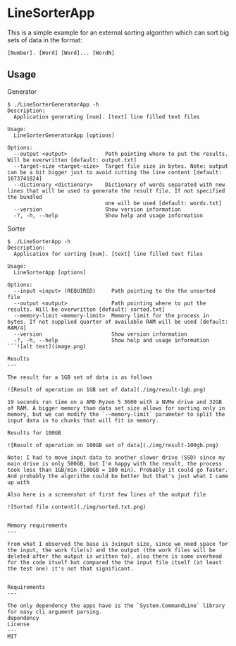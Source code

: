 LineSorterApp
===

This is a simple example for an external sorting algorithm which can sort big sets of data in the format:

```
[Number]. [Word] [Word]... [WordN]
```

Usage
---

Generator

```
$ ./LineSorterGeneratorApp -h
Description:
  Application generating [num]. [text] line filled text files

Usage:
  LineSorterGeneratorApp [options]

Options:
  --output <output>            Path pointing where to put the results. Will be overwritten [default: output.txt]
  --target-size <target-size>  Target file size in bytes. Note: output can be a bit bigger just to avoid cutting the line content [default: 1073741824]
  --dictionary <dictionary>    Dictionary of words separated with new lines that will be used to generate the result file. If not specified the bundled 
                               one will be used [default: words.txt]
  --version                    Show version information
  -?, -h, --help               Show help and usage information
```

Sorter

```
$ ./LineSorterApp -h
Description:
  Application for sorting [num]. [text] line filled text files

Usage:
  LineSorterApp [options]

Options:
  --input <input> (REQUIRED)     Path pointing to the the unsorted file
  --output <output>              Path pointing where to put the results. Will be overwritten [default: sorted.txt]
  --memory-limit <memory-limit>  Memory limit for the process in bytes. If not supplied quarter of available RAM will be used [default: RAM/4]
  --version                      Show version information
  -?, -h, --help                 Show help and usage information
```![alt text](image.png)

Results
---

The result for a 1GB set of data is as follows

![Result of operation on 1GB set of data](./img/result-1gb.png)

19 seconds run time on a AMD Ryzen 5 3600 with a NVMe drive and 32GB of RAM. A bigger memory than data set size allows for sorting only in memory, but we can modify the `--memory-limit` parameter to split the input data in to chunks that will fit in memory.

Results for 100GB

![Result of operation on 100GB set of data](./img/result-100gb.png)

Note: I had to move input data to another slower drive (SSD) since my main drive is only 500GB, but I'm happy with the result, the process took less than 1GB/min (100GB = 100 min). Probably it could go faster. And probably the algorithm could be better but that's just what I came up with

Also here is a screenshot of first few lines of the output file

![Sorted file content](./img/sorted.txt.png)


Memory requirements
---

From what I observed the base is 3xinput size, since we need space for the input, the work file(s) and the output (the work files will be deleted after the output is written to), also there is some overhead for the code itself but compared the the input file itself (at least the test one) it's not that significant.


Requirements
---

The only dependency the apps have is the `System.CommandLine` library for easy cli argument parsing.
dependency
License
---
MIT